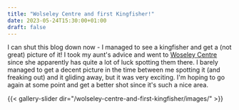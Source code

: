 ```yaml
---
title: "Wolseley Centre and first Kingfisher!"
date: 2023-05-24T15:30:00+01:00
draft: false
---
```

I can shut this blog down now - I managed to see a kingfisher and get a (not great) picture of it! I took my aunt's advice and went to [Woseley Centre](https://www.staffs-wildlife.org.uk/explore/our-visitor-centres/wolseley-centre) since she apparently has quite a lot of luck spotting them there. I barely managed to get a decent picture in the time between me spotting it (and freaking out) and it gliding away, but it was very exciting. I'm hoping to go again at some point and get a better shot since it's such a nice area.

{{< gallery-slider dir="/wolseley-centre-and-first-kingfisher/images/" >}}